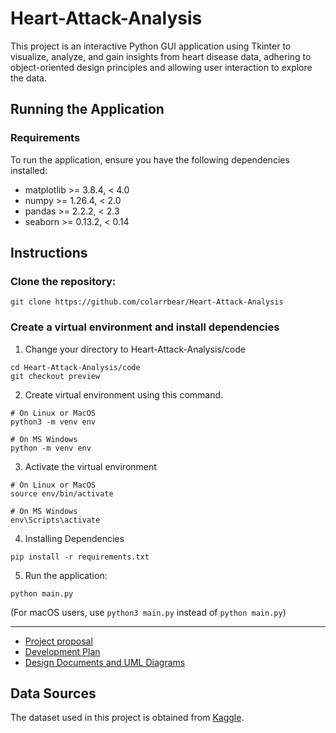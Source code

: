 # Heart-Attack-Analysis
This project is an interactive Python GUI application using Tkinter to visualize, analyze, and gain insights from heart disease data, adhering to object-oriented design principles and allowing user interaction to explore the data.

## Running the Application

### Requirements

To run the application, ensure you have the following dependencies installed:

- matplotlib >= 3.8.4, < 4.0
- numpy >= 1.26.4, < 2.0
- pandas >= 2.2.2, < 2.3
- seaborn >= 0.13.2, < 0.14

## Instructions

### Clone the repository:

```
git clone https://github.com/colarrbear/Heart-Attack-Analysis
```

### Create a virtual environment and install dependencies

1. Change your directory to Heart-Attack-Analysis/code
```
cd Heart-Attack-Analysis/code
git checkout preview
```
2. Create virtual environment using this command.
```
# On Linux or MacOS
python3 -m venv env

# On MS Windows
python -m venv env
```

3. Activate the virtual environment
```
# On Linux or MacOS
source env/bin/activate

# On MS Windows
env\Scripts\activate
```

4. Installing Dependencies
```
pip install -r requirements.txt
```

5. Run the application:

```
python main.py
```

(For macOS users, use `python3 main.py` instead of `python main.py`)

---
* [Project proposal](https://docs.google.com/document/d/1cK3Otg6wmBJlHFTzc7z4ahu424MmSIQ7ScpTdTMndsI/edit)
* [Development Plan](https://github.com/colarrbear/Heart-Attack-Analysis/wiki/Development-Plan-for-Heart-Attack-Analysis-Project)
* [Design Documents and UML Diagrams](https://github.com/colarrbear/Heart-Attack-Analysis/wiki/Design-Documents-and-UML-Diagrams)

## Data Sources

The dataset used in this project is obtained from [Kaggle](https://www.kaggle.com/datasets/rashikrahmanpritom/heart-attack-analysis-prediction-dataset/data).